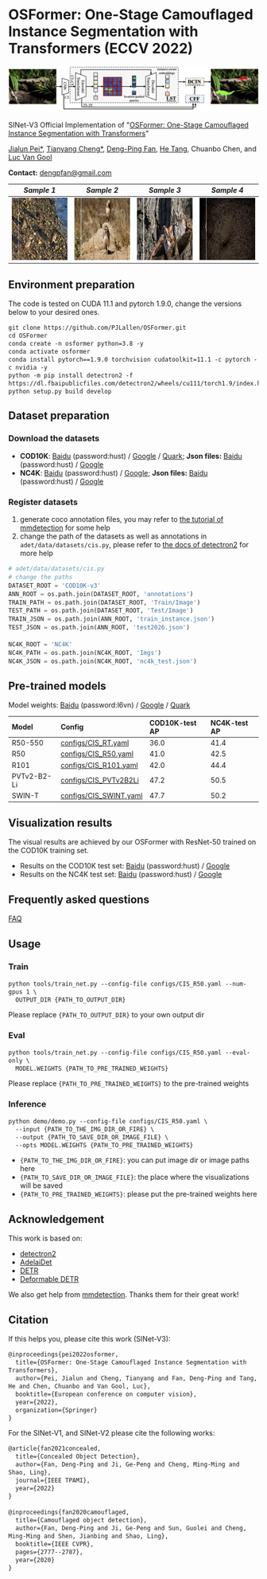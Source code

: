 # OSFormer: One-Stage Camouflaged Instance Segmentation with Transformers (ECCV 2022)

![OSFormer](docs/OSFormer.png)

SINet-V3 Official Implementation of "[OSFormer: One-Stage Camouflaged Instance Segmentation with Transformers](https://arxiv.org/abs/2207.02255)"

[Jialun Pei*](https://scholar.google.com/citations?user=1lPivLsAAAAJ&hl=en), [Tianyang Cheng*](https://github.com/Patrickctyyx), [Deng-Ping Fan](https://dengpingfan.github.io/), [He Tang](https://scholar.google.com/citations?hl=en&user=70XLFUsAAAAJ), Chuanbo Chen, and [Luc Van Gool](https://ee.ethz.ch/the-department/faculty/professors/person-detail.OTAyMzM=.TGlzdC80MTEsMTA1ODA0MjU5.html)

**Contact:** dengpfan@gmail.com

|            *Sample 1*             |             *Sample 2*             |             *Sample 3*             |             *Sample 4*             |
| :------------------------------: | :-------------------------------: | :-------------------------------: | :-------------------------------: |
| <img src="docs/COD10K-CAM-3-Flying-53-Bird-3024.gif"  height=125 width=170> | <img src="docs/COD10K-CAM-3-Flying-65-Owl-4620.gif" height=125 width=170> | <img src="docs/488.gif" height=125 width=170> |  <img src="docs/4126.gif" height=125 width=170> |

## Environment preparation

The code is tested on CUDA 11.1 and pytorch 1.9.0, change the versions below to your desired ones.

```shell
git clone https://github.com/PJLallen/OSFormer.git
cd OSFormer
conda create -n osformer python=3.8 -y
conda activate osformer
conda install pytorch==1.9.0 torchvision cudatoolkit=11.1 -c pytorch -c nvidia -y
python -m pip install detectron2 -f https://dl.fbaipublicfiles.com/detectron2/wheels/cu111/torch1.9/index.html
python setup.py build develop
```

## Dataset preparation

### Download the datasets

- **COD10K**: [Baidu](https://pan.baidu.com/s/1IPcPjdg1EJ-h9HPoU42nHA) (password:hust) / [Google](https://drive.google.com/file/d/1YGa3v-MiXy-3MMJDkidLXPt0KQwygt-Z/view?usp=sharing) / [Quark](https://pan.quark.cn/s/07ba3258b777); **Json files:** [Baidu](https://pan.baidu.com/s/1kRawj-hzBDycCkZZfQjFhg) (password:hust) / [Google](https://drive.google.com/drive/folders/1Yvz63C8c7LOHFRgm06viUM9XupARRPif?usp=sharing)
- **NC4K**: [Baidu](https://pan.baidu.com/s/1li4INx4klQ_j8ftODyw2Zg) (password:hust) / [Google](https://drive.google.com/file/d/1eK_oi-N4Rmo6IIxUNbYHBiNWuDDLGr_k/view?usp=sharing); **Json files:** [Baidu](https://pan.baidu.com/s/1DBPFtAL2iEjefwiqXE_GWA) (password:hust) / [Google](https://drive.google.com/drive/folders/1LyK7tl2QVZBFiNaWI_n0ZVa0QiwF2B8e?usp=sharing)

### Register datasets

1. generate coco annotation files, you may refer to [the tutorial of mmdetection](https://github.com/open-mmlab/mmdetection/blob/master/docs/en/2_new_data_model.md) for some help
2. change the path of the datasets as well as annotations in `adet/data/datasets/cis.py`, please refer to [the docs of detectron2](https://detectron2.readthedocs.io/en/latest/) for more help

```python
# adet/data/datasets/cis.py
# change the paths 
DATASET_ROOT = 'COD10K-v3'
ANN_ROOT = os.path.join(DATASET_ROOT, 'annotations')
TRAIN_PATH = os.path.join(DATASET_ROOT, 'Train/Image')
TEST_PATH = os.path.join(DATASET_ROOT, 'Test/Image')
TRAIN_JSON = os.path.join(ANN_ROOT, 'train_instance.json')
TEST_JSON = os.path.join(ANN_ROOT, 'test2026.json')

NC4K_ROOT = 'NC4K'
NC4K_PATH = os.path.join(NC4K_ROOT, 'Imgs')
NC4K_JSON = os.path.join(NC4K_ROOT, 'nc4k_test.json')
```

## Pre-trained models

Model weights: [Baidu](https://pan.baidu.com/s/1Ao3Myqa6xiA9ymAkZgZOeQ) (password:l6vn) / [Google](https://drive.google.com/drive/folders/1pl9iM1NAfN5N6Voc03oPmlbKJ-YNldMF?usp=sharing) / [Quark](https://pan.quark.cn/s/6676592ff08b)

| Model         | Config                                           | COD10K-test AP | NC4K-test AP |
|:--------------|:------------------------------------------------ |:---------------|:-------------|
| R50-550       | [configs/CIS_RT.yaml](configs/CIS_RT.yaml)       | 36.0           | 41.4         |
| R50           | [configs/CIS_R50.yaml](configs/CIS_R50.yaml)     | 41.0           | 42.5         |
| R101          | [configs/CIS_R101.yaml](configs/CIS_R101.yaml)   | 42.0           | 44.4         |
| PVTv2-B2-Li   | [configs/CIS_PVTv2B2Li](configs/CIS_PVTv2B2Li)   | 47.2           | 50.5         |
| SWIN-T        | [configs/CIS_SWINT.yaml](configs/CIS_SWINT.yaml) | 47.7           | 50.2         |

## Visualization results

The visual results are achieved by our OSFormer with ResNet-50 trained on the COD10K training set.

- Results on the COD10K test set: [Baidu](https://pan.baidu.com/s/16xH7coaGoOGiB5x1AXgy5w) (password:hust) /
[Google](https://drive.google.com/open?id=16XMw6NaiCQdHG1By-1a7s8SmnyEqlmYD)
- Results on the NC4K test set: [Baidu](https://pan.baidu.com/s/15Y-7fNcHRhu38Vjybx1HMg) (password:hust) /
[Google](https://drive.google.com/file/d/1cRcwbD3Y3fMO3n7eTtA6VGZWKCWwJSU0/view?usp=sharing)

## Frequently asked questions

[FAQ](https://github.com/PJLallen/OSFormer/blob/main/docs/faq.md)

## Usage

### Train

```shell
python tools/train_net.py --config-file configs/CIS_R50.yaml --num-gpus 1 \
  OUTPUT_DIR {PATH_TO_OUTPUT_DIR}
```

Please replace `{PATH_TO_OUTPUT_DIR}` to your own output dir

### Eval

```shell
python tools/train_net.py --config-file configs/CIS_R50.yaml --eval-only \
  MODEL.WEIGHTS {PATH_TO_PRE_TRAINED_WEIGHTS}
```

Please replace `{PATH_TO_PRE_TRAINED_WEIGHTS}` to the pre-trained weights

### Inference

```shell
python demo/demo.py --config-file configs/CIS_R50.yaml \
  --input {PATH_TO_THE_IMG_DIR_OR_FIRE} \
  --output {PATH_TO_SAVE_DIR_OR_IMAGE_FILE} \
  --opts MODEL.WEIGHTS {PATH_TO_PRE_TRAINED_WEIGHTS}
```

- `{PATH_TO_THE_IMG_DIR_OR_FIRE}`: you can put image dir or image paths here
- `{PATH_TO_SAVE_DIR_OR_IMAGE_FILE}`: the place where the visualizations will be saved
- `{PATH_TO_PRE_TRAINED_WEIGHTS}`: please put the pre-trained weights here


## Acknowledgement

This work is based on:
- [detectron2](https://github.com/facebookresearch/detectron2)
- [AdelaiDet](https://github.com/aim-uofa/AdelaiDet)
- [DETR](https://github.com/facebookresearch/detr)
- [Deformable DETR](https://github.com/fundamentalvision/Deformable-DETR)

We also get help from [mmdetection](https://github.com/open-mmlab/mmdetection). Thanks them for their great work!

## Citation

If this helps you, please cite this work (SINet-V3):

```
@inproceedings{pei2022osformer,
  title={OSFormer: One-Stage Camouflaged Instance Segmentation with Transformers},
  author={Pei, Jialun and Cheng, Tianyang and Fan, Deng-Ping and Tang, He and Chen, Chuanbo and Van Gool, Luc},
  booktitle={European conference on computer vision},
  year={2022},
  organization={Springer}
}
```

For the SINet-V1, and SINet-V2 please cite the following works:

```
@article{fan2021concealed,
  title={Concealed Object Detection},
  author={Fan, Deng-Ping and Ji, Ge-Peng and Cheng, Ming-Ming and Shao, Ling},
  journal={IEEE TPAMI},
  year={2022}
}
    
@inproceedings{fan2020camouflaged,
  title={Camouflaged object detection},
  author={Fan, Deng-Ping and Ji, Ge-Peng and Sun, Guolei and Cheng, Ming-Ming and Shen, Jianbing and Shao, Ling},
  booktitle={IEEE CVPR},
  pages={2777--2787},
  year={2020}
}
```
